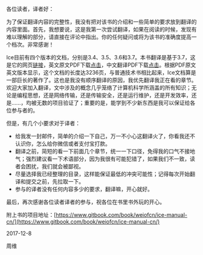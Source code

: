 各位读者，译者好：

为了保证翻译内容的完整性，我没有把对该书的介绍和一些简单的要求放到翻译的内容里面。首先，我想要说，这是我第一次尝试翻译，如果在阅读的时候，发现有难以理解的部分，请直接在评论中指出。你的任何疑问或将为该书的准确度提高一个档次。非常感谢！

Ice目前有四个版本的文档，分别是3.4、3.5、3.6和3.7。本书翻译是基于3.7，这是它的网页[链接](https://doc.zeroc.com/display/Ice37/)，英文原文PDF下载[点击](https://zeroc.com/download/Ice/3.7/Ice-3.7.0.pdf)，中文翻译PDF下载[点击](https://www.gitbook.com/download/pdf/book/weiofcn/ice-manual-cn)。根据PDF原文英文版本显示，这个文档的长度达3236页，与普通技术书相比起来，Ice文档算是一部巨长的著作了。这也是我没有顺序翻译的原因，我优先翻译我正在看的章节。欢迎大家加入翻译，文中涉及的概念几乎笼络了计算机科学所涵盖的所有知识；无论是编程思想，还是网络传输，还是传输安全，还是运行维护，还是开发效率，还是......，均被无数的项目验证了；重要的是，能学到不少新东西是我可以保证给各位参与者的。

但是，有几个小要求对于译者：

- 给我发一封邮件，简单的介绍一下自己，万一不小心这翻译火了，你看我还不认识你，怎么给你微信或者支付宝打款。
- 翻译之前，简短的看一下前面几个章节，统一一下口径，免得我的口气不接地气；强烈建议看一下术语部分，因为我很有可能犯错了，如果我们不一致，读者会困扰，我们就会被鄙视。
- 尽量选择我已经整理的目录，这样能保证最低的冲突可能性；记得每次开始翻译和提交之前，先拉取一下。
- 参与的译者没有任何内容多少的要求，翻译嘛，开心就好。

最后，再次感谢各位读者译者的参与，祝各位在书里书外玩的开心。

附上书的项目地址：[https://www.gitbook.com/book/weiofcn/ice-manual-cn/](https://www.gitbook.com/book/weiofcn/ice-manual-cn/)

2017-12-8

周维
